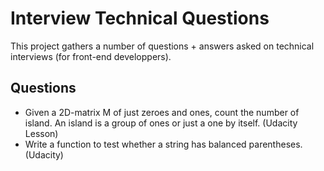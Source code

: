 # Interview Technical Questions

This project gathers a number of questions + answers asked on technical interviews (for front-end developpers).

## Questions
* Given a 2D-matrix M of just zeroes and ones, count the number of island. An island is a group of ones or just a one by itself. (Udacity Lesson)
* Write a function to test whether a string has balanced parentheses. (Udacity)
